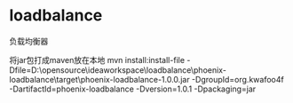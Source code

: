 # loadbalance
负载均衡器

将jar包打成maven放在本地
mvn install:install-file  -Dfile=D:\opensource\ideaworkspace\loadbalance\phoenix-loadbalance\target\phoenix-loadbalance-1.0.0.jar  -DgroupId=org.kwafoo4f  -DartifactId=phoenix-loadbalance -Dversion=1.0.1 -Dpackaging=jar
